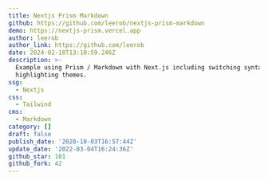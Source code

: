 ```yaml
---
title: Nextjs Prism Markdown
github: https://github.com/leerob/nextjs-prism-markdown
demo: https://nextjs-prism.vercel.app
author: leerob
author_link: https://github.com/leerob
date: 2024-02-18T13:10:59.246Z
description: >-
  Example using Prism / Markdown with Next.js including switching syntax
  highlighting themes.
ssg:
  - Nextjs
css:
  - Tailwind
cms:
  - Markdown
category: []
draft: false
publish_date: '2020-10-03T16:57:44Z'
update_date: '2022-03-04T16:24:36Z'
github_star: 101
github_fork: 42
---
```

